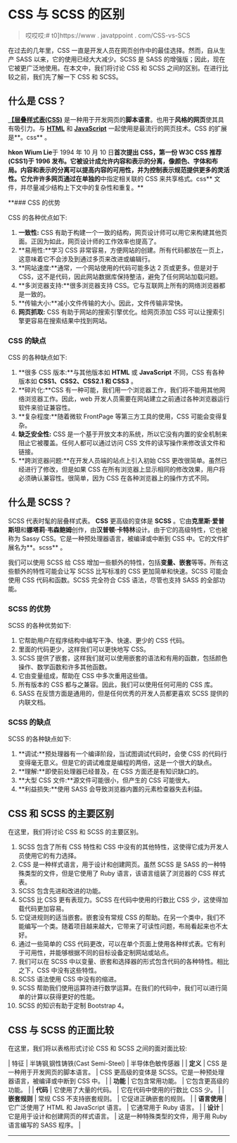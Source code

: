 # CSS 与 SCSS 的区别

> 哎哎哎:# t0]https://www . javatppoint . com/CSS-vs-SCS

在过去的几年里，CSS 一直是开发人员在网页创作中的最佳选择。然而，自从生产 SASS 以来，它的使用已经大大减少。SCSS 是 SASS 的增强版；因此，现在它被更广泛地使用。在本文中，我们将讨论 CSS 和 SCSS 之间的区别。在进行比较之前，我们先了解一下 CSS 和 SCSS。

## 什么是 CSS？

[**【层叠样式表(CSS)**](https://www.javatpoint.com/css-tutorial) 是一种用于开发网页的**脚本语言**。也用于**风格的网页**使其具有吸引力。与 [**HTML**](https://www.javatpoint.com/html-tutorial) 和 [**JavaScript**](https://www.javatpoint.com/javascript-tutorial) 一起使用是最流行的网页技术。CSS 的扩展是**。css** 。

**hkon Wium Lie**于 1994 年 10 月 10 日**首次提出 CSS，第一份 **W3C CSS** 推荐(CSS1)于 **1996** 发布。它被设计成允许内容和表示的分离，像颜色、字体和布局。内容和表示的分离可以提高内容的可用性，并为控制表示规范提供更多的灵活性。它允许许多网页通过在单独的**中指定相关联的 CSS 来共享格式。css** 文件，并尽量减少结构上下文中的复杂性和重复。**

 **### CSS 的优势

CSS 的各种优点如下:

1.  **一致性:** CSS 有助于构建一个一致的结构，网页设计师可以用它来构建其他页面。正因为如此，网页设计师的工作效率也提高了。
2.  **易用性:**学习 CSS 非常容易，方便网站的创建。所有代码都放在一页上，这意味着它不会涉及到通过多页来改进或编辑行。
3.  **网站速度:**通常，一个网站使用的代码可能多达 2 页或更多。但是对于 CSS，这不是代码，因此网站数据库保持整洁，避免了任何网站加载问题。
4.  **多浏览器支持:**很多浏览器支持 CSS。它与互联网上所有的网络浏览器都是一致的。
5.  **传输大小:**减小文件传输的大小。因此，文件传输非常快。
6.  **网页抓取:** CSS 有助于网站的搜索引擎优化。给网页添加 CSS 可以让搜索引擎更容易在搜索结果中找到网站。

### CSS 的缺点

CSS 的各种缺点如下:

1.  **很多 CSS 版本:**与其他版本如 **HTML** 或 **JavaScript** 不同，CSS 有各种版本如 **CSS1、CSS2、CSS2.1 和 CSS3** 。
2.  **碎片化:**CSS 有一种可能，我们用一个浏览器工作，我们将不能用其他网络浏览器工作。因此，web 开发人员需要在网站建立之前通过各种浏览器运行软件来验证兼容性。
3.  **复杂程度:**随着微软 FrontPage 等第三方工具的使用，CSS 可能会变得复杂。
4.  **缺乏安全性:** CSS 是一个基于开放文本的系统，所以它没有内置的安全机制来阻止它被覆盖。任何人都可以通过访问 CSS 文件的读写操作来修改该文件和链接。
5.  **跨浏览器问题:**在开发人员端的站点上引入初始 CSS 更改很简单。虽然已经进行了修改，但是如果 CSS 在所有浏览器上显示相同的修改效果，用户将必须确认兼容性。很简单，因为 CSS 在各种浏览器上的操作方式不同。

## 什么是 SCSS？

SCSS 代表时髦的层叠样式表。 **CSS** 更高级的变体是 **SCSS** 。它由**克里斯·爱普斯坦**和**娜塔莉·韦森鲍姆**创作，由**汉普顿·卡特林**设计。由于它的高级特性，它也被称为 Sassy CSS。它是一种预处理器语言，被编译或中断到 CSS 中。它的文件扩展名为**。scss** 。

我们可以使用 SCSS 给 CSS 增加一些额外的特性，包括**变量、嵌套**等等。所有这些额外的特性可能会让写 SCSS 比写标准的 CSS 更加简单和快速。SCSS 可能会使用 CSS 代码和函数。SCSS 完全符合 CSS 语法，尽管也支持 SASS 的全部功能。

### SCSS 的优势

SCSS 的各种优势如下:

1.  它帮助用户在程序结构中编写干净、快速、更少的 CSS 代码。
2.  里面的代码更少，这样我们可以更快地写 CSS。
3.  SCSS 提供了嵌套，这样我们就可以使用嵌套的语法和有用的函数，包括颜色操作、数学函数和许多其他函数。
4.  它由变量组成，帮助在 CSS 中多次重用这些值。
5.  所有版本的 CSS 都与之兼容。因此，我们可以使用任何可用的 CSS 库。
6.  SASS 在反馈方面是通用的，但是任何优秀的开发人员都更喜欢 SCSS 提供的内联文档。

### SCSS 的缺点

SCSS 的各种缺点如下:

1.  **调试:**预处理器有一个编译阶段，当试图调试代码时，会使 CSS 的代码行变得毫无意义。但是它的调试难度是编程的两倍，这是一个很大的缺点。
2.  **理解:**即使前处理器已经普及，在 CSS 方面还是有知识缺口的。
3.  **大型 CSS 文件:**源文件可能很小，但产生的 CSS 可能很大。
4.  **利益损失:**使用 SASS 会导致浏览器内置的元素检查器失去利益。

## CSS 和 SCSS 的主要区别

在这里，我们将讨论 CSS 和 SCSS 的主要区别。

1.  SCSS 包含了所有 CSS 特性和 CSS 中没有的其他特性，这使得它成为开发人员使用它的有力选择。
2.  CSS 是一种样式语言，用于设计和创建网页。虽然 SCSS 是 SASS 的一种特殊类型的文件，但是它使用了 Ruby 语言，该语言组装了浏览器的 CSS 样式表。
3.  SCSS 包含先进和改进的功能。
4.  SCSS 比 CSS 更有表现力。SCSS 在代码中使用的行数比 CSS 少，这使得加载代码更加容易。
5.  它促进规则的适当嵌套。嵌套没有常规 CSS 的帮助。在另一个类中，我们不能编写一个类。随着项目越来越大，它带来了可读性问题，布局看起来也不太好。
6.  通过一些简单的 CSS 代码更改，可以在单个页面上使用各种样式表。它有利于可用性，并能够根据不同的目标设备定制网站或站点。
7.  我们可以在 SCSS 中以变量、嵌套和选择器的形式包含代码的各种特性。相比之下，CSS 中没有这些特性。
8.  SCSS 语法使用 CSS 中没有的缩进。
9.  SCSS 帮助我们使用运算符进行数学运算。在我们的代码中，我们可以进行简单的计算以获得更好的性能。
10.  SCSS 的知识有助于定制 Bootstrap 4。

## CSS 与 SCSS 的正面比较

在这里，我们将以表格形式讨论 CSS 和 SCSS 之间的面对面比较:

| 特征 | 半铸钢ˌ钢性铸铁(Cast Semi-Steel) | 半导体色敏传感器 |
| **定义** | CSS 是一种用于开发网页的脚本语言。 | CSS 更高级的变体是 SCSS。它是一种预处理器语言，被编译或中断到 CSS 中。 |
| **功能** | 它包含常用功能。 | 它包含更高级的功能。 |
| **代码** | 它使用了大量的代码。 | 它在代码中使用的行数比 CSS 少。 |
| **嵌套规则** | 常规 CSS 不支持嵌套规则。 | 它促进正确嵌套的规则。 |
| **语言使用** | 它广泛使用了 HTML 和 JavaScript 语言。 | 它通常用于 Ruby 语言。 |
| **设计** | 它是用于设计和创建网页的样式语言。 | 这是一种特殊类型的文件，用于用 Ruby 语言编写的 SASS 程序。 |

* * ***